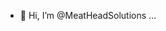 - 👋 Hi, I’m @MeatHeadSolutions
 ...

<!---
MeatHeadSolutions/MeatHeadSolutions is a ✨ special ✨ repository because its `README.md` (this file) appears on your GitHub profile.
You can click the Preview link to take a look at your changes.
--->
